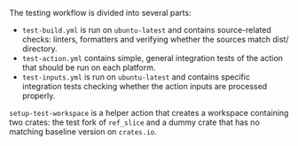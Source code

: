 The testing workflow is divided into several parts:
 - `test-build.yml` is run on `ubuntu-latest` and contains source-related checks:
 linters, formatters and verifying whether the sources match dist/ directory.
 - `test-action.yml` contains simple, general integration tests of the action
 that should be run on each platform.
 - `test-inputs.yml` is run on `ubuntu-latest` and contains specific integration
 tests checking whether the action inputs are processed properly.

`setup-test-workspace` is a helper action that creates a workspace containing two crates: the test fork of `ref_slice` and a dummy crate that has no matching baseline version on `crates.io`.
